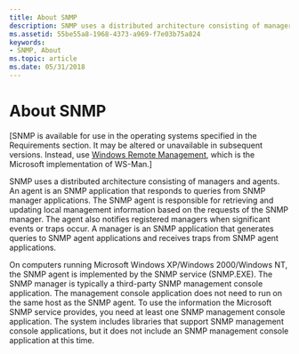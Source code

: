 ```yaml
---
title: About SNMP
description: SNMP uses a distributed architecture consisting of managers and agents.
ms.assetid: 55be55a8-1968-4373-a969-f7e03b75a824
keywords:
- SNMP, About
ms.topic: article
ms.date: 05/31/2018
---
```


# About SNMP

\[SNMP is available for use in the operating systems specified in the Requirements section. It may be altered or unavailable in subsequent versions. Instead, use [Windows Remote Management](/windows/desktop/WinRM/portal), which is the Microsoft implementation of WS-Man.\]

SNMP uses a distributed architecture consisting of managers and agents. An agent is an SNMP application that responds to queries from SNMP manager applications. The SNMP agent is responsible for retrieving and updating local management information based on the requests of the SNMP manager. The agent also notifies registered managers when significant events or traps occur. A manager is an SNMP application that generates queries to SNMP agent applications and receives traps from SNMP agent applications.

On computers running Microsoft Windows XP/Windows 2000/Windows NT, the SNMP agent is implemented by the SNMP service (SNMP.EXE). The SNMP manager is typically a third-party SNMP management console application. The management console application does not need to run on the same host as the SNMP agent. To use the information the Microsoft SNMP service provides, you need at least one SNMP management console application. The system includes libraries that support SNMP management console applications, but it does not include an SNMP management console application at this time.

 

 